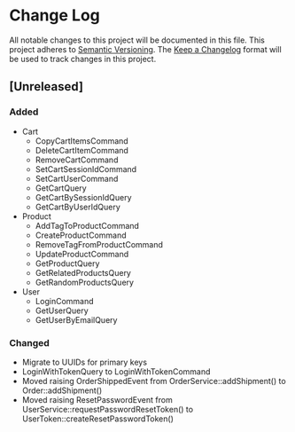 # Change Log
All notable changes to this project will be documented in this file.
This project adheres to [Semantic Versioning](http://semver.org/).
The [Keep a Changelog](http://keepachangelog.com/) format will be
used to track changes in this project.

## [Unreleased]
### Added
- Cart
  - CopyCartItemsCommand
  - DeleteCartItemCommand
  - RemoveCartCommand
  - SetCartSessionIdCommand
  - SetCartUserCommand
  - GetCartQuery
  - GetCartBySessionIdQuery
  - GetCartByUserIdQuery
- Product
  - AddTagToProductCommand
  - CreateProductCommand
  - RemoveTagFromProductCommand
  - UpdateProductCommand
  - GetProductQuery
  - GetRelatedProductsQuery
  - GetRandomProductsQuery
- User
  - LoginCommand
  - GetUserQuery
  - GetUserByEmailQuery

### Changed
- Migrate to UUIDs for primary keys
- LoginWithTokenQuery to LoginWithTokenCommand
- Moved raising OrderShippedEvent from OrderService::addShipment() to Order::addShipment()
- Moved raising ResetPasswordEvent from UserService::requestPasswordResetToken() to UserToken::createResetPasswordToken()
